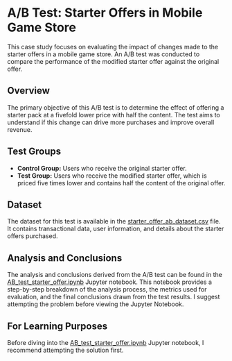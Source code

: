 # A/B Test: Starter Offers in Mobile Game Store

This case study focuses on evaluating the impact of changes made to the starter offers in a mobile game store. An A/B test was conducted to compare the performance of the modified starter offer against the original offer.

## Overview

The primary objective of this A/B test is to determine the effect of offering a starter pack at a fivefold lower price with half the content. The test aims to understand if this change can drive more purchases and improve overall revenue.

## Test Groups

- **Control Group:** Users who receive the original starter offer.
- **Test Group:** Users who receive the modified starter offer, which is priced five times lower and contains half the content of the original offer.

## Dataset

The dataset for this test is available in the [starter_offer_ab_dataset.csv](./starter_offer_ab_dataset.csv) file. It contains transactional data, user information, and details about the starter offers purchased.

## Analysis and Conclusions

The analysis and conclusions derived from the A/B test can be found in the [AB_test_starter_offer.ipynb](./AB_test_starter_offer.ipynb) Jupyter notebook. This notebook provides a step-by-step breakdown of the analysis process, the metrics used for evaluation, and the final conclusions drawn from the test results. I suggest attempting the problem before viewing the Jupyter Notebook.

## For Learning Purposes

Before diving into the [AB_test_starter_offer.ipynb](./AB_test_starter_offer.ipynb) Jupyter notebook, I recommend attempting the solution first.
